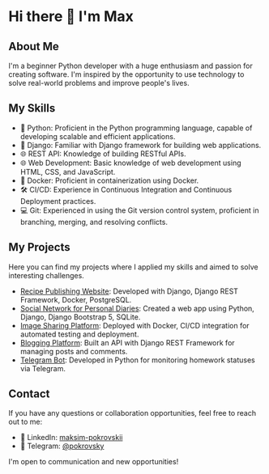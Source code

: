 # Hi there 👋 I'm Max

## About Me
I'm a beginner Python developer with a huge enthusiasm and passion for creating software. I'm inspired by the opportunity to use technology to solve real-world problems and improve people's lives.

## My Skills
* 🐍 Python: Proficient in the Python programming language, capable of developing scalable and efficient applications.
* 🌟 Django: Familiar with Django framework for building web applications.
* 🌐 REST API: Knowledge of building RESTful APIs.
* 🌐 Web Development: Basic knowledge of web development using HTML, CSS, and JavaScript.
* 🐳 Docker: Proficient in containerization using Docker.
* 🛠 CI/CD: Experience in Continuous Integration and Continuous Deployment practices.
* 💻 Git: Experienced in using the Git version control system, proficient in branching, merging, and resolving conflicts.

## My Projects
Here you can find my projects where I applied my skills and aimed to solve interesting challenges.

* [Recipe Publishing Website](https://github.com/MPokrovsky18/foodgram-project-react): Developed with Django, Django REST Framework, Docker, PostgreSQL.
* [Social Network for Personal Diaries](https://github.com/MPokrovsky18/django_sprint4): Created a web app using Python, Django, Django Bootstrap 5, SQLite.
* [Image Sharing Platform](https://github.com/MPokrovsky18/kittygram_final): Deployed with Docker, CI/CD integration for automated testing and deployment.
* [Blogging Platform](https://github.com/MPokrovsky18/api_final_yatube): Built an API with Django REST Framework for managing posts and comments.
* [Telegram Bot](https://github.com/MPokrovsky18/homework_bot): Developed in Python for monitoring homework statuses via Telegram.


## Contact
If you have any questions or collaboration opportunities, feel free to reach out to me:

* 🔗 LinkedIn: [maksim-pokrovskii](https://www.linkedin.com/in/maksim-pokrovskii-b003a6294/)
* 💬 Telegram: [@pokrovsky](https://t.me/pokrovsky)

I'm open to communication and new opportunities!

<!--
**MPokrovsky18/MPokrovsky18** is a ✨ _special_ ✨ repository because its `README.md` (this file) appears on your GitHub profile.

Here are some ideas to get you started:

- 🔭 I’m currently working on ...
- 🌱 I’m currently learning ...
- 👯 I’m looking to collaborate on ...
- 🤔 I’m looking for help with ...
- 💬 Ask me about ...
- 📫 How to reach me: ...
- 😄 Pronouns: ...
- ⚡ Fun fact: ...
-->



